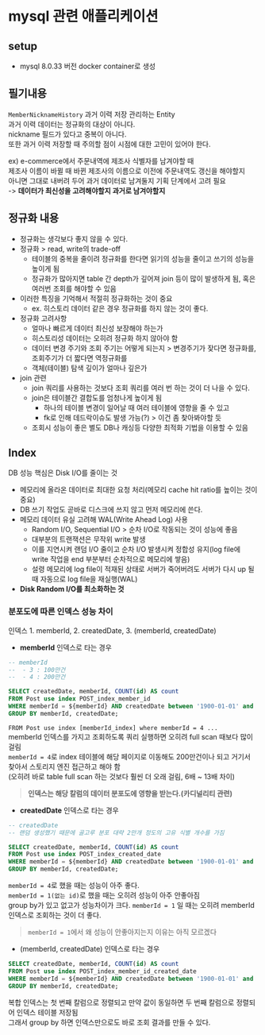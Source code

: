 # mysql 관련 애플리케이션

## setup

- mysql 8.0.33 버전 docker container로 생성


## 필기내용

`MemberNicknameHistory` 과거 이력 저장 관리하는 Entity  
과거 이력 데이터는 정규화의 대상이 아니다.  
nickname 필드가 있다고 중복이 아니다.  
또한 과거 이력 저장할 때 주의할 점이 시점에 대한 고민이 있어야 한다.  

ex) e-commerce에서 주문내역에 제조사 식별자를 남겨야할 때  
제조사 이름이 바뀔 때 바뀐 제조사의 이름으로 이전에 주문내역도 갱신을 해야할지  
아니면 그대로 내버려 두어 과거 데이터로 남겨둘지 기획 단계에서 고려 필요    
-> **데이터가 최신성을 고려해야할지 과거로 남겨야할지**

## 정규화 내용

- 정규화는 생각보다 좋지 않을 수 있다.
- 정규화 > read, write의 trade-off
  - 테이블의 중복을 줄이려 정규화를 한다면 읽기의 성능을 줄이고 쓰기의 성능을 높이게 됨
  - 정규화가 많아지면 table 간 depth가 깊어져 join 등이 많이 발생하게 됨, 혹은 여러번 조회를 해야할 수 있음
- 이러한 특징을 기억해서 적절히 정규화하는 것이 중요
  - ex. 히스토리 데이터 같은 경우 정규화를 하지 않는 것이 좋다.
- 정규화 고려사항
  - 얼마나 빠르게 데이터 최신성 보장해야 하는가 
  - 히스토리성 데이터는 오히려 정규화 하지 않아야 함
  - 데이터 변경 주기와 조회 주기는 어떻게 되는지 > 변경주기가 잦다면 정규화를, 조회주기가 더 짧다면 역정규화를
  - 객체(테이블) 탐색 깊이가 얼마나 깊은가
- join 관련
  - join 쿼리를 사용하는 것보다 조회 쿼리를 여러 번 하는 것이 더 나을 수 있다.
  - join은 테이블간 결합도를 엄청나게 높이게 됨
    - 하나의 테이블 변경이 일어날 때 여러 테이블에 영향을 줄 수 있고
    - fk로 인해 데드락이슈도 발생 가능(?) > 이건 좀 찾아봐야할 듯
  - 조회시 성능이 좋은 별도 DB나 캐싱등 다양한 최적화 기법을 이용할 수 있음

## Index

DB 성능 핵심은 Disk I/O를 줄이는 것
- 메모리에 올라온 데이터로 최대한 요청 처리(메모리 cache hit ratio를 높이는 것이 중요)
- DB 쓰기 작업도 곧바로 디스크에 쓰지 않고 먼저 메모리에 쓴다.
- 메모리 데이터 유실 고려해 WAL(Write Ahead Log) 사용
  - Random I/O, Sequential I/O > 순차 I/O로 작동되는 것이 성능에 좋음
  - 대부분의 트랜잭션은 무작위 write 발생
  - 이를 지연시켜 랜덤 I/O 줄이고 순차 I/O 발생시켜 정합성 유지(log file에 write 작업을 end 부분부터 순차적으로 메모리에 쌓음)
  - 설령 메모리에 log file이 적재된 상태로 서버가 죽어버려도 서버가 다시 up 될 때 자동으로 log file을 재실행(WAL)
- **Disk Random I/O를 최소화하는 것**

### 분포도에 따른 인덱스 성능 차이

인덱스 1. memberId, 2. createdDate, 3. (memberId, createdDate)

- **memberId** 인덱스로 타는 경우

```sql
-- memberId
--  - 3 : 100만건
--  - 4 : 200만건

SELECT createdDate, memberId, COUNT(id) AS count
FROM Post use index POST_index_member_id
WHERE memberId = ${memberId} AND createdDate between '1900-01-01' and '2023-01-01'
GROUP BY memberId, createdDate;
```
`FROM Post use index [memberId_index] where memberId = 4 ...`  
memberId 인덱스를 가지고 조회하도록 쿼리 실행하면 오히려 full scan 때보다 많이 걸림  
`memberId = 4`로 index 테이블에 해당 페이지로 이동해도 200만건이나 되고 거기서 찾아서 스토리지 엔진 접근하고 해야 함  
(오히려 바로 table full scan 하는 것보다 훨씬 더 오래 걸림, 6배 ~ 13배 차이)

> **인덱스는 해당 칼럼의 데이터 분포도에 영향을 받는다.(카디널리티 관련)**

- **createdDate** 인덱스로 타는 경우

```sql
-- createdDate
-- 랜덤 생성했기 때문에 골고루 분포 대략 2만개 정도의 고유 식별 개수를 가짐

SELECT createdDate, memberId, COUNT(id) AS count
FROM Post use index POST_index_created_date
WHERE memberId = ${memberId} AND createdDate between '1900-01-01' and '2023-01-01'
GROUP BY memberId, createdDate;
```
`memberId = 4`로 했을 때는 성능이 아주 좋다.  
`memberId = 1(없는 id)`로 했을 때는 오히려 성능이 아주 안좋아짐  
group by가 있고 없고가 성능차이가 크다. `memberId = 1` 일 때는 오히려 memberId 인덱스로 조회하는 것이 더 좋다.

> `memberId = 1`에서 왜 성능이 안좋아지는지 이유는 아직 모르겠다

- (memberId, createdDate) 인덱스로 타는 경우

```sql
SELECT createdDate, memberId, COUNT(id) AS count
FROM Post use index POST_index_member_id_created_date
WHERE memberId = ${memberId} AND createdDate between '1900-01-01' and '2023-01-01'
GROUP BY memberId, createdDate;
```
복합 인덱스는 
첫 번째 칼럼으로 정렬되고 만약 값이 동일하면 두 번째 칼럼으로 정렬되어 인덱스 테이블 저장됨  
그래서 group by 하면 인덱스만으로도 바로 조회 결과를 만들 수 있다.